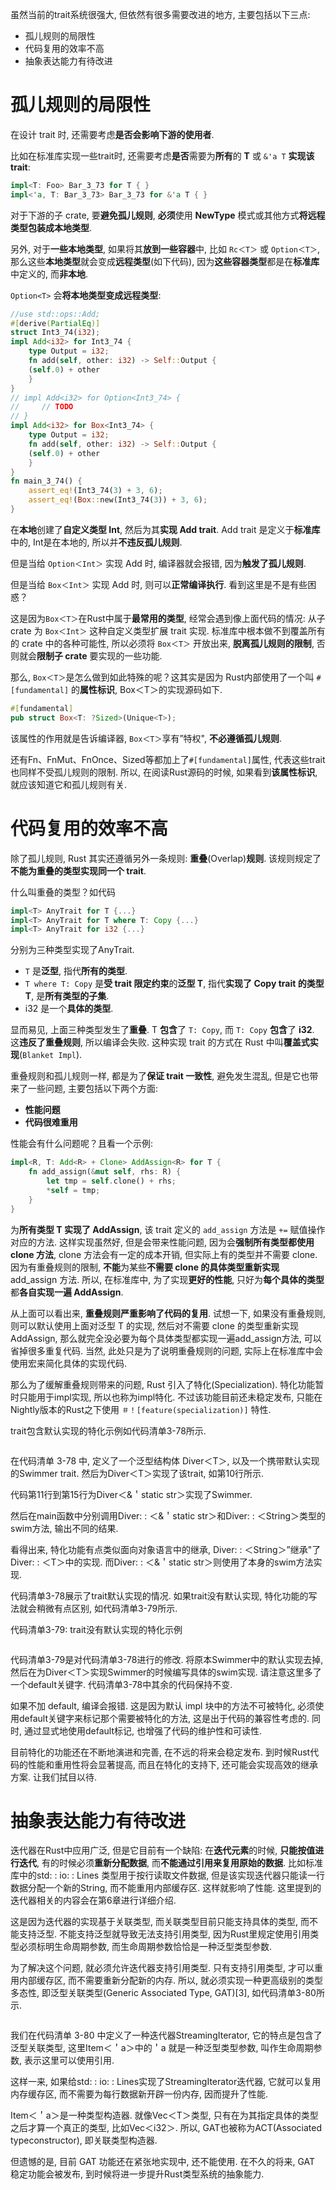 
虽然当前的trait系统很强大, 但依然有很多需要改进的地方, 主要包括以下三点:

* 孤儿规则的局限性
* 代码复用的效率不高
* 抽象表达能力有待改进

# 孤儿规则的局限性

在设计 trait 时, 还需要考虑**是否会影响下游的使用者**. 

比如在标准库实现一些trait时, 还需要考虑**是否**需要为**所有**的 **T** 或 `&'a T` **实现该 trait**:

```rust
impl<T: Foo> Bar_3_73 for T { }
impl<'a, T: Bar_3_73> Bar_3_73 for &'a T { }
```

对于下游的子 crate, 要**避免孤儿规则**, **必须**使用 **NewType** 模式或其他方式**将远程类型包装成本地类型**.

另外, 对于**一些本地类型**, 如果将其**放到一些容器**中, 比如 `Rc＜T＞` 或 `Option＜T＞`, 那么这些**本地类型**就会变成**远程类型**(如下代码), 因为**这些容器类型**都是在**标准库**中定义的, 而**非本地**. 

`Option<T>` 会**将本地类型变成远程类型**:

```rust
//use std::ops::Add;
#[derive(PartialEq)]
struct Int3_74(i32);
impl Add<i32> for Int3_74 {
    type Output = i32;
    fn add(self, other: i32) -> Self::Output {
	(self.0) + other
    }
}
// impl Add<i32> for Option<Int3_74> {
//     // TODO
// }
impl Add<i32> for Box<Int3_74> {
    type Output = i32;
    fn add(self, other: i32) -> Self::Output {
	(self.0) + other
    }
}
fn main_3_74() {
	assert_eq!(Int3_74(3) + 3, 6);
	assert_eq!(Box::new(Int3_74(3)) + 3, 6);
}
```

在**本地**创建了**自定义类型 Int**, 然后为其**实现 Add trait**. Add trait 是定义于**标准库**中的, Int是在本地的, 所以并**不违反孤儿规则**. 

但是当给 `Option＜Int＞` 实现 Add 时, 编译器就会报错, 因为**触发了孤儿规则**. 

但是当给 `Box＜Int＞` 实现 Add 时, 则可以**正常编译执行**. 看到这里是不是有些困惑？

这是因为`Box＜T＞`在Rust中属于**最常用的类型**, 经常会遇到像上面代码的情况: 从子 crate 为 `Box＜Int＞` 这种自定义类型扩展 trait 实现. 标准库中根本做不到覆盖所有的 crate 中的各种可能性, 所以必须将 `Box＜T＞` 开放出来, **脱离孤儿规则的限制**, 否则就会**限制子 crate** 要实现的一些功能. 

那么, `Box＜T＞`是怎么做到如此特殊的呢？这其实是因为 Rust内部使用了一个叫 `#[fundamental]` 的**属性标识**, Box＜T＞的实现源码如下. 

```rust
#[fundamental]
pub struct Box<T: ?Sized>(Unique<T>);
```

该属性的作用就是告诉编译器, `Box＜T＞`享有”特权", **不必遵循孤儿规则**. 

还有Fn、FnMut、FnOnce、Sized等都加上了`#[fundamental]`属性, 代表这些trait也同样不受孤儿规则的限制. 所以, 在阅读Rust源码的时候, 如果看到**该属性标识**, 就应该知道它和孤儿规则有关. 

# 代码复用的效率不高

除了孤儿规则, Rust 其实还遵循另外一条规则: **重叠**(Overlap)**规则**. 该规则规定了**不能为重叠的类型实现同一个 trait**. 

什么叫重叠的类型？如代码

```rust
impl<T> AnyTrait for T {...}
impl<T> AnyTrait for T where T: Copy {...}
impl<T> AnyTrait for i32 {...}
```

分别为三种类型实现了AnyTrait. 

* `T` 是**泛型**, 指代**所有的类型**. 
* `T where T: Copy` 是**受 trait 限定约束**的**泛型 T**, 指代**实现了 Copy trait 的类型 T**, 是**所有类型的子集**. 
* i32 是一个**具体的类型**. 

显而易见, 上面三种类型发生了**重叠**. T **包含**了 `T: Copy`, 而 `T: Copy` **包含**了 **i32**. 这**违反了重叠规则**, 所以编译会失败. 这种实现 trait 的方式在 Rust 中叫**覆盖式实现**(`Blanket Impl`). 

重叠规则和孤儿规则一样, 都是为了**保证 trait 一致性**, 避免发生混乱, 但是它也带来了一些问题, 主要包括以下两个方面:

* **性能问题**
* **代码很难重用**

性能会有什么问题呢？且看一个示例:

```rust
impl<R, T: Add<R> + Clone> AddAssign<R> for T {
	fn add_assign(&mut self, rhs: R) {
	    let tmp = self.clone() + rhs;
	    *self = tmp;
	}
}
```

为**所有类型 T 实现了 AddAssign**, 该 trait 定义的 `add_assign` 方法是 `+=` 赋值操作对应的方法. 这样实现虽然好, 但是会带来性能问题, 因为会**强制所有类型都使用 clone 方法**, clone 方法会有一定的成本开销, 但实际上有的类型并不需要 clone. 因为有重叠规则的限制, **不能**为某些**不需要 clone 的具体类型重新实现** add_assign 方法. 所以, 在标准库中, 为了实现**更好的性能**, 只好为**每个具体的类型**都**各自实现一遍 AddAssign**. 

从上面可以看出来, **重叠规则严重影响了代码的复用**. 试想一下, 如果没有重叠规则, 则可以默认使用上面对泛型 T 的实现, 然后对不需要 clone 的类型重新实现AddAssign, 那么就完全没必要为每个具体类型都实现一遍add_assign方法, 可以省掉很多重复代码. 当然, 此处只是为了说明重叠规则的问题, 实际上在标准库中会使用宏来简化具体的实现代码. 

那么为了缓解重叠规则带来的问题, Rust 引入了特化(Specialization). 特化功能暂时只能用于impl实现, 所以也称为impl特化. 不过该功能目前还未稳定发布, 只能在Nightly版本的Rust之下使用 `＃！[feature(specialization)]` 特性. 

trait包含默认实现的特化示例如代码清单3-78所示. 

```rust

```

在代码清单 3-78 中, 定义了一个泛型结构体 Diver＜T＞, 以及一个携带默认实现的Swimmer trait. 然后为Diver＜T＞实现了该trait, 如第10行所示. 

代码第11行到第15行为Diver＜&＇static str＞实现了Swimmer. 

然后在main函数中分别调用Diver: : ＜&＇static str＞和Diver: : ＜String＞类型的swim方法, 输出不同的结果. 

看得出来, 特化功能有点类似面向对象语言中的继承, Diver: : ＜String＞”继承"了Diver: : ＜T＞中的实现. 而Diver: : ＜&＇static str＞则使用了本身的swim方法实现. 

代码清单3-78展示了trait默认实现的情况. 如果trait没有默认实现, 特化功能的写法就会稍微有点区别, 如代码清单3-79所示. 

代码清单3-79: trait没有默认实现的特化示例

```rust

```

代码清单3-79是对代码清单3-78进行的修改. 将原本Swimmer中的默认实现去掉, 然后在为Diver＜T＞实现Swimmer的时候编写具体的swim实现. 请注意这里多了一个default关键字. 代码清单3-78中其余的代码保持不变. 

如果不加 default, 编译会报错. 这是因为默认 impl 块中的方法不可被特化, 必须使用default关键字来标记那个需要被特化的方法, 这是出于代码的兼容性考虑的. 同时, 通过显式地使用default标记, 也增强了代码的维护性和可读性. 

目前特化的功能还在不断地演进和完善, 在不远的将来会稳定发布. 到时候Rust代码的性能和重用性将会显著提高, 而且在特化的支持下, 还可能会实现高效的继承方案. 让我们拭目以待. 

# 抽象表达能力有待改进

迭代器在Rust中应用广泛, 但是它目前有一个缺陷: 在**迭代元素**的时候, **只能按值进行迭代**, 有的时候必须**重新分配数据**, 而**不能通过引用来复用原始的数据**. 比如标准库中的std: : io: : Lines 类型用于按行读取文件数据, 但是该实现迭代器只能读一行数据分配一个新的String, 而不能重用内部缓存区. 这样就影响了性能. 这里提到的迭代器相关的内容会在第6章进行详细介绍. 

这是因为迭代器的实现基于关联类型, 而关联类型目前只能支持具体的类型, 而不能支持泛型. 不能支持泛型就导致无法支持引用类型, 因为Rust里规定使用引用类型必须标明生命周期参数, 而生命周期参数恰恰是一种泛型类型参数. 

为了解决这个问题, 就必须允许迭代器支持引用类型. 只有支持引用类型, 才可以重用内部缓存区, 而不需要重新分配新的内存. 所以, 就必须实现一种更高级别的类型多态性, 即泛型关联类型(Generic Associated Type, GAT)[3], 如代码清单3-80所示. 

```

```


我们在代码清单 3-80 中定义了一种迭代器StreamingIterator, 它的特点是包含了泛型关联类型, 这里Item＜＇a＞中的＇a 就是一种泛型类型参数, 叫作生命周期参数, 表示这里可以使用引用. 

这样一来, 如果给std: : io: : Lines实现了StreamingIterator迭代器, 它就可以复用内存缓存区, 而不需要为每行数据新开辟一份内存, 因而提升了性能. 

Item＜＇a＞是一种类型构造器. 就像Vec＜T＞类型, 只有在为其指定具体的类型之后才算一个真正的类型, 比如Vec＜i32＞. 所以, GAT也被称为ACT(Associated typeconstructor), 即关联类型构造器. 

但遗憾的是, 目前 GAT 功能还在紧张地实现中, 还不能使用. 在不久的将来, GAT 稳定功能会被发布, 到时候将进一步提升Rust类型系统的抽象能力. 